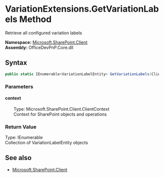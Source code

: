 # VariationExtensions.GetVariationLabels Method  
Retrieve all configured variation labels  

**Namespace:** [Microsoft.SharePoint.Client](Microsoft.SharePoint.Client.md)  
**Assembly:** OfficeDevPnP.Core.dll  
## Syntax
```C#
public static IEnumerable<VariationLabelEntity> GetVariationLabels(ClientContext context)
```
### Parameters
#### context  
&emsp;&emsp;Type: Microsoft.SharePoint.Client.ClientContext  
&emsp;&emsp;Context for SharePoint objects and operations  

### Return Value
Type: IEnumerable<VariationLabelEntity>  
Collection of VariationLabelEntity objects

## See also
- [Microsoft.SharePoint.Client](Microsoft.SharePoint.Client.md)

